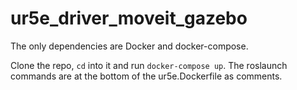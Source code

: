 # ur5e_driver_moveit_gazebo

The only dependencies are Docker and docker-compose.

Clone the repo, `cd` into it and run `docker-compose up`. The roslaunch commands are at the bottom of the ur5e.Dockerfile as comments.
